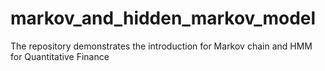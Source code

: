 # markov_and_hidden_markov_model
The repository demonstrates the introduction for Markov chain and HMM for Quantitative Finance
